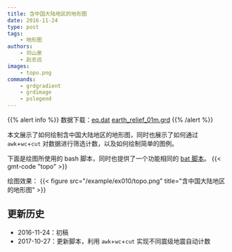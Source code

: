 ```yaml
---
title: 含中国大陆地区的地形图
date: 2016-11-24
type: post
tags:
    - 地形图
authors:
    - 邓山泉
    - 赵志远
images:
    - topo.png
commands:
    - grdgradient
    - grdimage
    - pslegend
---
```


{{% alert info %}}
数据下载：[eq.dat](/example/ex010/eq.dat) [earth_relief_01m.grd](http://mirrors.ustc.edu.cn/gmt/data/)
{{% /alert %}}

本文展示了如何绘制含中国大陆地区的地形图，同时也展示了如何通过 `awk`+`wc`+`cut` 对数据进行筛选计数，以及如何绘制简单的图例。

下面是绘图所使用的 bash 脚本，同时也提供了一个功能相同的 [bat 脚本](/example/ex010/topo.bat)。
{{< gmt-code "topo" >}}

绘图效果：
{{< figure src="/example/ex010/topo.png" title="含中国大陆地区的地形图" >}}

## 更新历史

- 2016-11-24：初稿
- 2017-10-27：更新脚本，利用 `awk`+`wc`+`cut` 实现不同震级地震自动计数
